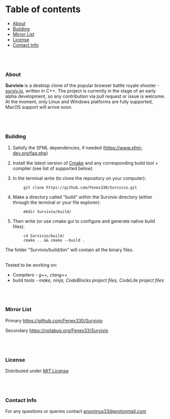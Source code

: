 # Table of contents

* [About](#About)
* [Building](#Building)
* [Mirror List](#Mirror-List)
* [License](#License)
* [Contact Info](#Contact-Info) <br><br><br><br>





### About<br>

**Survivio** is a desktop clone of the popular browser battle royale shooter - [surviv.io](https://surviv.io/), written in C++.
The project is currently in the stage of an early alpha development, so any contribution via pull request or issue is welcome.
At the moment, only Linux and Windows platforms are fully supported, MacOS support will arrive soon. <br><br><br><br>





### Building

1. Satisfy the SFML dependencies, if needed (https://www.sfml-dev.org/faq.php)


2. Install the latest version of [Cmake](https://cmake.org/download/)
   and any corresponding build tool + compiler (see list of supported below)


3. In the terminal write (to clone the repository on your computer): <br>
```
        git clone https://github.com/Fenex330/Survivio.git
```

4. Make a directory called "build" within the Survivio directory (either through the terminal or your file explorer): <br>
```
        mkdir Survivio/build/
```

5. Then write (or use cmake gui to configure and generate native build files): <br>
```
        cd Survivio/build/
        cmake .. && cmake --build .
```

The folder "Survivio/build/bin" will contain all the binary files. <br><br>



Tested to be working on:

* Compilers - *g++, clang++* <br>
* build tools - *make, ninja, CodeBlocks project files, CodeLite project files* <br><br><br><br>





### Mirror List

Primary https://github.com/Fenex330/Survivio

Secondary https://notabug.org/Fenex33/Survivio <br><br><br><br>





### License

Distributed under [MIT License](./LICENSE.txt) <br><br><br><br>





### Contact Info

For any questions or queries contact anonimus33@protonmail.com
